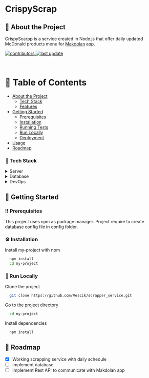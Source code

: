 <!--
Hey, thanks for using the awesome-readme-template template.  
If you have any enhancements, then fork this project and create a pull request 
or just open an issue with the label "enhancement".

Don't forget to give this project a star for additional support ;)
Maybe you can mention me or this repo in the acknowledgements too
-->
<div align="left">

  <h1>CrispyScrap</h1>


  ## :hamburger: About the Project
  <p>CrispyScarpp is a service created in Node.js that offer daily updated McDonald products menu for 
    <a href="https://github.com/Vescik/makdolan">Makdolan</a>
     app.
  </p>
  <p></p>
  
  
<!-- Badges -->
<p>
  <a href="https://github.com/Louis3797/awesome-readme-template/graphs/contributors">
    <img src="https://img.shields.io/github/contributors/Vescik/scrapper_service" alt="contributors" />
  </a>
  <a href="">
    <img src="https://img.shields.io/github/last-commit/Vescik/scrapper_service" alt="last update" />
  </a>
</p>
   

</div>

<br />

<!-- Table of Contents -->
# :notebook_with_decorative_cover: Table of Contents

- [About the Project](#star2-about-the-project)
  * [Tech Stack](#space_invader-tech-stack)
  * [Features](#dart-features)
- [Getting Started](#toolbox-getting-started)
  * [Prerequisites](#bangbang-prerequisites)
  * [Installation](#gear-installation)
  * [Running Tests](#test_tube-running-tests)
  * [Run Locally](#running-run-locally)
  * [Deployment](#triangular_flag_on_post-deployment)
- [Usage](#eyes-usage)
- [Roadmap](#compass-roadmap)

  

<!-- About the Project -->



<!-- TechStack -->
### :space_invader: Tech Stack

<details>
  <summary>Server</summary>
  <ul>
    <li><a href="https://www.typescriptlang.org/">Node.js</a></li>
    <li><a href="https://nextjs.org/">Express.js</a></li>
    <li><a href="https://nextjs.org/">TypeScript</a></li>
    <li><a href="https://reactjs.org/">Node Cron</a></li>
    <li><a href="https://tailwindcss.com/">Puppeteer</a></li>
  </ul>
</details>


<details>
<summary>Database</summary>
  <ul>
    <li><a href="https://www.mongodb.com/">MongoDB</a></li>
    <li><a href="https://mongoosejs.com/">Mongoose</a></li>
  </ul>
</details>

<details>
<summary>DevOps</summary>
  <ul>
    <li><a href="https://www.docker.com/">Docker(In future)</a></li>
  </ul>
</details>


<!-- Getting Started -->
## 	:toolbox: Getting Started

<!-- Prerequisites -->
### :bangbang: Prerequisites

This project uses npm as package manager.
Project require to create database config file in config folder.

<!-- Installation -->
### :gear: Installation

Install my-project with npm

```bash
  npm install 
  cd my-project
```
   

<!-- Run Locally -->
### :running: Run Locally

Clone the project

```bash
  git clone https://github.com/Vescik/scrapper_service.git
```

Go to the project directory

```bash
  cd my-project
```

Install dependencies

```bash
  npm install
```


<!-- Roadmap -->
## :compass: Roadmap

* [x] Working scrapping service with daily schedule
* [ ] Implement database
* [ ] Implement Rest API to communicate with Makdolan app

